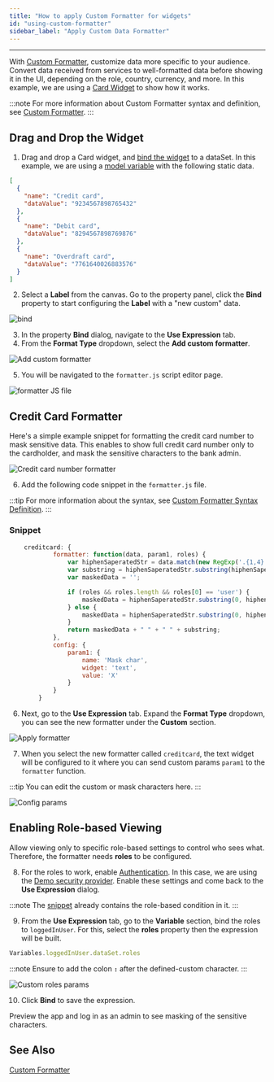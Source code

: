 ```yaml
---
title: "How to apply Custom Formatter for widgets"
id: "using-custom-formatter"
sidebar_label: "Apply Custom Data Formatter"
---
```

---

With [Custom Formatter](/learn/app-development/variables/custom-formatter), customize data more specific to your audience. Convert data received from services to well-formatted data before showing it in the UI, depending on the role, country, currency, and more. In this example, we are using a [Card Widget](/learn/) to show how it works.

:::note
For more information about Custom Formatter syntax and definition, see [Custom Formatter](/learn/app-development/variables/custom-formatter).
:::

## Drag and Drop the Widget

1. Drag and drop a Card widget, and [bind the widget](/learn/app-development/variables/variable-binding#binding-to-widgets) to a dataSet. In this example, we are using a [model variable](/learn/app-development/variables/model-variable) with the following static data.

```JSON
[
  {
    "name": "Credit card",
    "dataValue": "9234567898765432"
  },
  {
    "name": "Debit card",
    "dataValue": "8294567898769876"
  },
  {
    "name": "Overdraft card",
    "dataValue": "7761640026883576"
  }
]
```

2. Select a **Label** from the canvas. Go to the property panel, click the **Bind** property to start configuring the **Label** with a "new custom" data.

![bind](/learn/assets/bind.png)

3. In the property **Bind** dialog, navigate to the **Use Expression** tab.
4. From the **Format Type** dropdown, select the **Add custom formatter**.

![Add custom formatter](/learn/assets/add-custom-formatter.png)

5. You will be navigated to the `formatter.js` script editor page.

![formatter JS file](/learn/assets/formatterjs.png)

## Credit Card Formatter

Here's a simple example snippet for formatting the credit card number to mask sensitive data. This enables to show full credit card number only to the cardholder, and mask the sensitive characters to the bank admin.

![Credit card number formatter](/learn/assets/credit-card.png)

6. Add the following code snippet in the `formatter.js` file.

:::tip
For more information about the syntax, see [Custom Formatter Syntax Definition](/learn/app-development/variables/custom-formatter#syntax-definition).
:::

### Snippet

```js
    creditcard: {
            formatter: function(data, param1, roles) {
                var hiphenSaperatedStr = data.match(new RegExp('.{1,4}', 'g')).join(" - ");
                var substring = hiphenSaperatedStr.substring(hiphenSaperatedStr.length - 4, hiphenSaperatedStr.length);
                var maskedData = '';

                if (roles && roles.length && roles[0] == 'user') {
                    maskedData = hiphenSaperatedStr.substring(0, hiphenSaperatedStr.length - 4);
                } else {
                    maskedData = hiphenSaperatedStr.substring(0, hiphenSaperatedStr.length - 4).replace(/\d/g, param1);
                }
                return maskedData + " " + " " + substring;
            },
            config: {
                param1: {
                    name: 'Mask char',
                    widget: 'text',
                    value: 'X'
                }
            }
        }
```

6. Next, go to the **Use Expression** tab. Expand the **Format Type** dropdown, you can see the new formatter under the **Custom** section.
  
![Apply formatter](/learn/assets/applyformat.png)

7. When you select the new formatter called `creditcard`, the text widget will be configured to it where you can send custom params `param1` to the `formatter` function.

:::tip
You can edit the custom or mask characters here.
:::

![Config params](/learn/assets/mask-config-param.png)

## Enabling Role-based Viewing

Allow viewing only to specific role-based settings to control who sees what. Therefore, the formatter needs **roles** to be configured.

8. For the roles to work, enable [Authentication](/learn/app-development/app-security/authentication). In this case, we are using the [Demo security provider](/learn/app-development/app-security/authentication#demo). Enable these settings and come back to the **Use Expression** dialog.

:::note
The [snippet](#snippet) already contains the role-based condition in it.
:::

9. From the **Use Expression** tab, go to the **Variable** section, bind the roles to `loggedInUser`. For this, select the **roles** property then the expression will be built.

```js
Variables.loggedInUser.dataSet.roles
```

:::note
Ensure to add the colon **`:`** after the defined-custom character.
:::

![Custom roles params](/learn/assets/loggedin-user-role.png)

10. Click **Bind** to save the expression.

Preview the app and log in as an admin to see masking of the sensitive characters.

## See Also

[Custom Formatter](/learn/app-development/variables/custom-formatter)  